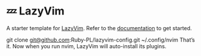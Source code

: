 # 💤 LazyVim

A starter template for [LazyVim](https://github.com/LazyVim/LazyVim).
Refer to the [documentation](https://lazyvim.github.io/installation) to get started.

git clone git@github.com:Ruby-PL/lazyvim-config.git ~/.config/nvim
That’s it. Now when you run nvim, LazyVim will auto-install its plugins.
